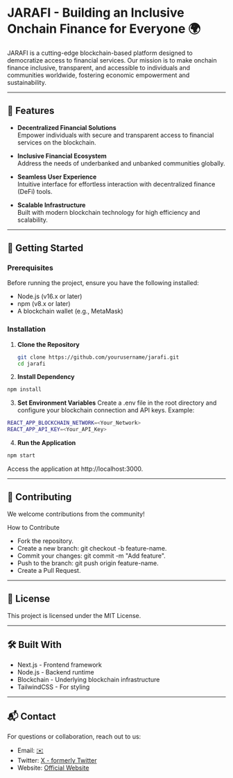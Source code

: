 # JARAFI - Building an Inclusive Onchain Finance for Everyone 🌍

JARAFI is a cutting-edge blockchain-based platform designed to democratize access to financial services. Our mission is to make onchain finance inclusive, transparent, and accessible to individuals and communities worldwide, fostering economic empowerment and sustainability.

---

## 🌟 Features

- **Decentralized Financial Solutions**  
  Empower individuals with secure and transparent access to financial services on the blockchain.

- **Inclusive Financial Ecosystem**  
  Address the needs of underbanked and unbanked communities globally.

- **Seamless User Experience**  
  Intuitive interface for effortless interaction with decentralized finance (DeFi) tools.

- **Scalable Infrastructure**  
  Built with modern blockchain technology for high efficiency and scalability.

---

## 🚀 Getting Started

### Prerequisites

Before running the project, ensure you have the following installed:

- Node.js (v16.x or later)
- npm (v8.x or later)
- A blockchain wallet (e.g., MetaMask)

### Installation

1. **Clone the Repository**

   ```bash
   git clone https://github.com/yourusername/jarafi.git
   cd jarafi
   ```

2. **Install Dependency**

```bash
npm install
```

3. **Set Environment Variables**
   Create a .env file in the root directory and configure your blockchain connection and API keys. Example:

```bash
REACT_APP_BLOCKCHAIN_NETWORK=<Your_Network>
REACT_APP_API_KEY=<Your_API_Key>
```

4. **Run the Application**

```bash
npm start
```

Access the application at http://localhost:3000.

---

## 🤝 Contributing
We welcome contributions from the community!

How to Contribute
- Fork the repository.
- Create a new branch: git checkout -b feature-name.
- Commit your changes: git commit -m "Add feature".
- Push to the branch: git push origin feature-name.
- Create a Pull Request.

---

## 📜 License
This project is licensed under the MIT License.

---

## 🛠️ Built With
- Next.js - Frontend framework
- Node.js - Backend runtime
- Blockchain - Underlying blockchain infrastructure
- TailwindCSS - For styling

---
## 📬 Contact
For questions or collaboration, reach out to us:

- Email: [✉️](contactjarafi@gmail.com)
- Twitter: [X - formerly Twitter](https://x.com/JaraFi_xyz)
- Website: [Official Website](https://www.jarafi.xyz/)